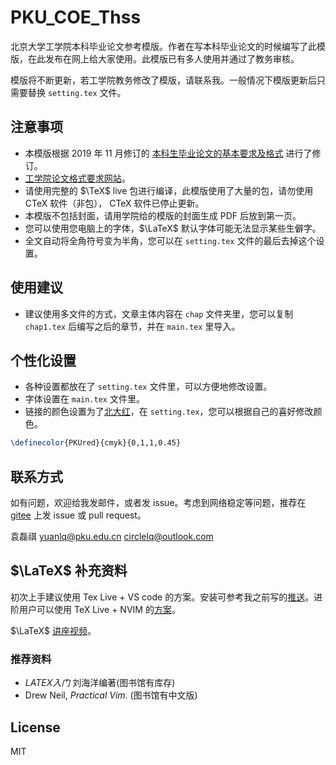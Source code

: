 # PKU_COE_Thss

北京大学工学院本科毕业论文参考模版。作者在写本科毕业论文的时候编写了此模版，在此发布在网上给大家使用。此模版已有多人使用并通过了教务审核。

模版将不断更新，若工学院教务修改了模版，请联系我。一般情况下模版更新后只需要替换 `setting.tex` 文件。

## 注意事项

- 本模版根据 2019 年 11 月修订的 [本科生毕业论文的基本要求及格式](https://www.coe.pku.edu.cn/docs/20191122105033554079.pdf) 进行了修订。
- [工学院论文格式要求网站](https://www.coe.pku.edu.cn/jxzs/bksjy/cyxz/xscyxz/bylw/index.htm)。
- 请使用完整的 $\TeX$ live 包进行编译，此模版使用了大量的包，请勿使用 CTeX 软件（非包）， CTeX 软件已停止更新。
- 本模版不包括封面，请用学院给的模版的封面生成 PDF 后放到第一页。
- 您可以使用您电脑上的字体，$\LaTeX$ 默认字体可能无法显示某些生僻字。
- 全文自动将全角符号变为半角，您可以在 `setting.tex` 文件的最后去掉这个设置。

## 使用建议

- 建议使用多文件的方式，文章主体内容在 `chap` 文件夹里，您可以复制 `chap1.tex` 后编写之后的章节，并在 `main.tex` 里导入。

## 个性化设置

- 各种设置都放在了 `setting.tex` 文件里，可以方便地修改设置。
- 字体设置在 `main.tex` 文件里。
- 链接的颜色设置为了[北大红](https://vim.pku.edu.cn/bsgf/index.htm)，在 `setting.tex`，您可以根据自己的喜好修改颜色。

```tex
\definecolor{PKUred}{cmyk}{0,1,1,0.45}
```

## 联系方式

如有问题，欢迎给我发邮件，或者发 issue。考虑到网络稳定等问题，推荐在 [gitee](https://gitee.com/circlelq/PKU_COE_Thss) 上发 issue 或 pull request。

袁磊祺 yuanlq@pku.edu.cn circlelq@outlook.com

## $\LaTeX$ 补充资料

初次上手建议使用 Tex Live + VS code 的方案。安装可参考我之前写的[推送](https://mp.weixin.qq.com/s/9HbvHWSiQqASwhcWt1esgw)。进阶用户可以使用 TeX Live + NVIM 的[方案](https://castel.dev/post/lecture-notes-1/)。

$\LaTeX$ [讲座视频](https://www.bilibili.com/video/BV1nv4y1Q7fz)。

### 推荐资料

- *LATEX入门* 刘海洋编著(图书馆有库存)
- Drew Neil, *Practical Vim*. (图书馆有中文版)

## License

MIT
